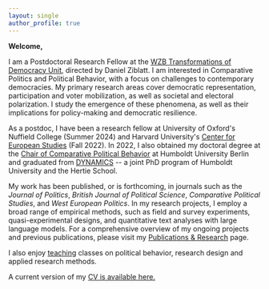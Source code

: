 ```yaml
---
layout: single
author_profile: true
---
```


**Welcome,** 

I am a Postdoctoral Research Fellow at the [WZB Transformations of Democracy Unit](https://www.wzb.eu/en/research/dynamics-of-political-systems/transformations-of-democracy), directed by Daniel Ziblatt. 
I am interested in Comparative Politics and Political Behavior, with a focus on challenges to contemporary democracies. 
My primary research areas cover democratic representation, participation and voter mobilization, as well as societal and electoral polarization. I study the emergence of these phenomena, as well as their implications for policy-making and democratic resilience.  

As a postdoc, I have been a research fellow at University of Oxford's Nuffield College (Summer 2024) and Harvard University's [Center for European Studies](https://ces.fas.harvard.edu/people/fabio-ellger) (Fall 2022). 
In 2022, I also obtained my doctoral degree at the [Chair of Comparative Political Behavior](https://www.sowi.hu-berlin.de/en/lehrbereiche-en/comparative-political-behavior/team/team-comparative-political-behavior) at Humboldt University Berlin and graduated from [DYNAMICS](https://www.sowi.hu-berlin.de/en/dynamics/people/Alumni) -- a joint PhD program of Humboldt University and the Hertie School.

My work has been published, or is forthcoming, in journals such as the _Journal of Politics_, _British Journal of Political Science_, _Comparative Political Studies_, and _West European Politics_. 
In my research projects, I employ a broad range of empirical methods, such as field and survey experiments, quasi-experimental designs, and quantitative text analyses with large language models.
For a comprehensive overview of my ongoing projects and previous publications, please visit my [Publications & Research](/research/) page.

 I also enjoy [teaching](/teaching/) classes on political behavior, research design and applied research methods.

A current version of my [CV is available here.](https://www.fabioellger.com/assets/docs/CV_Online_2025.pdf)
